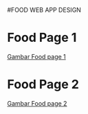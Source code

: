 #FOOD WEB APP DESIGN

# Food Page 1

[Gambar Food page 1](iMac1.png)

# Food Page 2

[Gambar Food page 2](iMac1.png)

